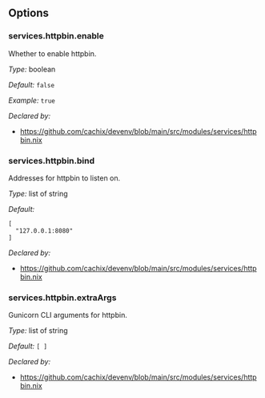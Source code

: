 [comment]: # (Do not edit this file as it is autogenerated. Go to docs/individual-docs if you want to make edits.)
[comment]: # (Please add your documentation above this line)

## Options

### services\.httpbin\.enable



Whether to enable httpbin\.



*Type:*
boolean



*Default:*
` false `



*Example:*
` true `

*Declared by:*
 - [https://github\.com/cachix/devenv/blob/main/src/modules/services/httpbin\.nix](https://github.com/cachix/devenv/blob/main/src/modules/services/httpbin.nix)



### services\.httpbin\.bind

Addresses for httpbin to listen on\.



*Type:*
list of string



*Default:*

```
[
  "127.0.0.1:8080"
]
```

*Declared by:*
 - [https://github\.com/cachix/devenv/blob/main/src/modules/services/httpbin\.nix](https://github.com/cachix/devenv/blob/main/src/modules/services/httpbin.nix)



### services\.httpbin\.extraArgs



Gunicorn CLI arguments for httpbin\.



*Type:*
list of string



*Default:*
` [ ] `

*Declared by:*
 - [https://github\.com/cachix/devenv/blob/main/src/modules/services/httpbin\.nix](https://github.com/cachix/devenv/blob/main/src/modules/services/httpbin.nix)


